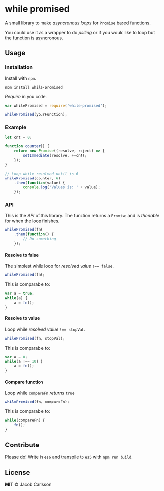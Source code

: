 # while promised

A small library to make *asyncronous loops* for `Promise` based functions.

You could use it as a wrapper to do *polling* or if you would like to loop but the function is asyncronous.

## Usage


### Installation
Install with `npm`. 
```bash
npm install while-promised
```

*Require* in you code. 
```js
var whilePromised = require('while-promised');

whilePromised(yourFunction);
```

### Example
```js
let cnt = 0;

function counter() {
	return new Promise((resolve, reject) => {
		setImmediate(resolve, ++cnt);	
	});
}

// Loop while resolved until is 6
whilePromised(counter, 6)
	.then(function(value) {
		console.log('Values is: ' + value);
	});
```

### API
This is the *API* of this library. The function returns a `Promise` and is *thenable* for when the loop finishes.

```js
whilePromised(fn)
	.then(function() {
		// Do something
	});
```

#### Resolve to false
The simplest while loop for *resolved value* `!== false`.
```js
whilePromised(fn);
```

This is comparable to:
```js
var a = true;
while(a) {
	a = fn();
}
```

#### Resolve to value
Loop while *resolved value* `!== stopVal`.
```js
whilePromised(fn, stopVal);
```

This is comparable to:
```js
var a = 0;
while(a !== 10) {
	a = fn();
}
```

#### Compare function
Loop while `compareFn` *returns* `true`
```js
whilePromised(fn, compareFn);
```

This is comparable to:
```js
while(compareFn) {
	fn();
}
```

## Contribute
Please do! Write in `es6` and transpile to `es5` with `npm run build`. 

## License
**MIT** &copy; Jacob Carlsson